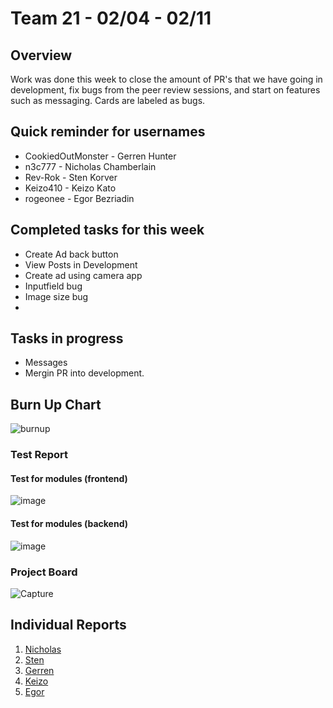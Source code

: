# Team 21 - 02/04 - 02/11

## Overview

Work was done this week to close the amount of PR's that we have going in development, fix bugs from the peer review sessions, and start on features such as messaging. Cards are labeled as bugs. 


## Quick reminder for usernames

* CookiedOutMonster - Gerren Hunter
* n3c777 - Nicholas Chamberlain
* Rev-Rok - Sten Korver
* Keizo410 - Keizo Kato
* rogeonee - Egor Bezriadin

## Completed tasks for this week

- Create Ad back button
- View Posts in Development
- Create ad using camera app
- Inputfield bug
- Image size bug
- 
  
## Tasks in progress

- Messages
- Mergin PR into development.


## Burn Up Chart
![burnup](https://github.com/COSC-499-W2023/year-long-project-team-21/assets/44909431/41297bfa-ec4a-497b-bd45-0535e9f97d9c)


### Test Report

#### Test for modules (frontend)
![image](https://github.com/COSC-499-W2023/year-long-project-team-21/assets/97712961/ee3fb855-b809-4599-924e-4c15a7917d35)


#### Test for modules (backend)
![image](https://github.com/COSC-499-W2023/year-long-project-team-21/assets/112997109/1bed7fa1-b7c0-4b33-9810-b911d523996a)


### Project Board

![Capture](https://github.com/COSC-499-W2023/year-long-project-team-21/assets/44909431/042e9e3e-d7a5-42c3-8223-36d65f70d9ae)


## Individual Reports

1. [Nicholas](../personal%20log/Nicholas_Report.md)
2. [Sten](../personal%20log/Sten_Report.md)
3. [Gerren](../personal%20log/Gerren_Report.md)
4. [Keizo](../personal%20log/Keizo_Report.md)
5. [Egor](../personal%20log/Egor_Report.md)
